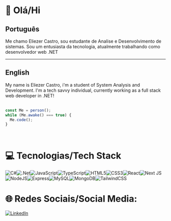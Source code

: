 # 👋 Olá/Hi

## Português

Me chamo Eliezer Castro, sou estudante de Analise e Desenvolvimento de sistemas. Sou um entusiasta da tecnologia, atualmente trabalhando como desenvolvedor web .NET</br>
<hr>

## English

My name is Eliezer Castro, i'm a student of System Analysis and Development. I'm a tech savvy individual, currently working as a full stack web developer in .NET!</br>
<br>


```JavaScript
const Me = person();
while (Me.awake() === true) {
  Me.code();
}
```
<br>

# 💻 Tecnologias/Tech Stack
![C#](https://img.shields.io/badge/C%20Sharp-512BD4.svg?style=for-the-badge&logo=C-Sharp&logoColor=white)![.Net](https://img.shields.io/badge/.NET-5C2D91?style=for-the-badge&logo=.net&logoColor=white)![JavaScript](https://img.shields.io/badge/javascript-%23323330.svg?style=for-the-badge&logo=javascript&logoColor=%23F7DF1E)![TypeScript](https://img.shields.io/badge/typescript-%23007ACC.svg?style=for-the-badge&logo=typescript&logoColor=white)![HTML5](https://img.shields.io/badge/html5-%23E34F26.svg?style=for-the-badge&logo=html5&logoColor=white)![CSS3](https://img.shields.io/badge/css3-%231572B6.svg?style=for-the-badge&logo=css3&logoColor=white)![React](https://img.shields.io/badge/react-%2320232a.svg?style=for-the-badge&logo=react&logoColor=%2361DAFB)![Next JS](https://img.shields.io/badge/Next-black?style=for-the-badge&logo=next.js&logoColor=white)![NodeJS](https://img.shields.io/badge/node.js-6DA55F?style=for-the-badge&logo=node.js&logoColor=white)![Express](https://img.shields.io/badge/Express%20js-000000?style=for-the-badge&logo=express&logoColor=white)![MySQL](https://img.shields.io/badge/mysql-%2300f.svg?style=for-the-badge&logo=mysql&logoColor=white)![MongoDB](https://img.shields.io/badge/MongoDB-%234ea94b.svg?style=for-the-badge&logo=mongodb&logoColor=white)![TailwindCSS](https://img.shields.io/badge/tailwindcss-%2338B2AC.svg?style=for-the-badge&logo=tailwind-css&logoColor=white)

# 🌐 Redes Sociais/Social Media:
[![LinkedIn](https://img.shields.io/badge/LinkedIn-%230077B5.svg?logo=linkedin&logoColor=white)](https://www.linkedin.com/in/eliezer-castro-18591a178/)
